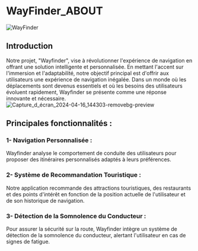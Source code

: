 # WayFinder_ABOUT
![WayFinder](https://github.com/khalilhad12/WayFinder_ABOUT/assets/125512456/82575b61-9da8-4be0-a3eb-c8e3641477a7)

## Introduction
Notre projet, "Wayfinder", vise à révolutionner l'expérience de navigation en offrant une solution intelligente et personnalisée. 
En mettant l'accent sur l'immersion et l'adaptabilité, notre objectif principal est d'offrir aux utilisateurs une expérience de navigation inégalée. 
Dans un monde où les déplacements sont devenus essentiels et où les besoins des utilisateurs évoluent rapidement, Wayfinder se présente comme une réponse innovante et nécessaire.
![Capture_d_écran_2024-04-16_144303-removebg-preview](https://github.com/khalilhad12/WayFinder_ABOUT/assets/125512456/d39e860e-4438-463f-9c81-23c16e6ff152)
## Principales fonctionnalités :

### 1- Navigation Personnalisée :
Wayfinder analyse le comportement de conduite des utilisateurs pour proposer des itinéraires personnalisés adaptés à leurs préférences.

### 2- Système de Recommandation Touristique :
Notre application recommande des attractions touristiques, des restaurants et des points d'intérêt en fonction de la position actuelle de l'utilisateur et de son historique de navigation.

### 3- Détection de la Somnolence du Conducteur : 
Pour assurer la sécurité sur la route, Wayfinder intègre un système de détection de la somnolence du conducteur, alertant l'utilisateur en cas de signes de fatigue.

